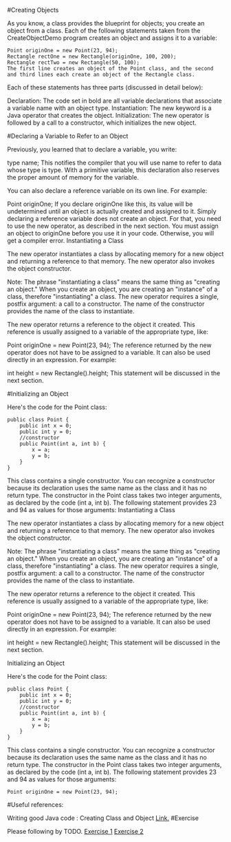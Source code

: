 #Creating Objects

As you know, a class provides the blueprint for objects; you create an object from a class. Each of the following statements taken from the CreateObjectDemo program creates an object and assigns it to a variable:
```
Point originOne = new Point(23, 94);
Rectangle rectOne = new Rectangle(originOne, 100, 200);
Rectangle rectTwo = new Rectangle(50, 100);
The first line creates an object of the Point class, and the second and third lines each create an object of the Rectangle class.
```
Each of these statements has three parts (discussed in detail below):

Declaration: The code set in bold are all variable declarations that associate a variable name with an object type.
Instantiation: The new keyword is a Java operator that creates the object.
Initialization: The new operator is followed by a call to a constructor, which initializes the new object.

#Declaring a Variable to Refer to an Object

Previously, you learned that to declare a variable, you write:

type name;
This notifies the compiler that you will use name to refer to data whose type is type. With a primitive variable, this declaration also reserves the proper amount of memory for the variable.

You can also declare a reference variable on its own line. For example:

Point originOne;
If you declare originOne like this, its value will be undetermined until an object is actually created and assigned to it. Simply declaring a reference variable does not create an object. For that, you need to use the new operator, as described in the next section. You must assign an object to originOne before you use it in your code. Otherwise, you will get a compiler error.
Instantiating a Class

The new operator instantiates a class by allocating memory for a new object and returning a reference to that memory. The new operator also invokes the object constructor.

Note: The phrase "instantiating a class" means the same thing as "creating an object." When you create an object, you are creating an "instance" of a class, therefore "instantiating" a class.
The new operator requires a single, postfix argument: a call to a constructor. The name of the constructor provides the name of the class to instantiate.

The new operator returns a reference to the object it created. This reference is usually assigned to a variable of the appropriate type, like:

Point originOne = new Point(23, 94);
The reference returned by the new operator does not have to be assigned to a variable. It can also be used directly in an expression. For example:

int height = new Rectangle().height;
This statement will be discussed in the next section.

#Initializing an Object

Here's the code for the Point class:
```
public class Point {
    public int x = 0;
    public int y = 0;
    //constructor
    public Point(int a, int b) {
        x = a;
        y = b;
    }
}
```
This class contains a single constructor. You can recognize a constructor because its declaration uses the same name as the class and it has no return type. The constructor in the Point class takes two integer arguments, as declared by the code (int a, int b). The following statement provides 23 and 94 as values for those arguments:
Instantiating a Class

The new operator instantiates a class by allocating memory for a new object and returning a reference to that memory. The new operator also invokes the object constructor.

Note: The phrase "instantiating a class" means the same thing as "creating an object." When you create an object, you are creating an "instance" of a class, therefore "instantiating" a class.
The new operator requires a single, postfix argument: a call to a constructor. The name of the constructor provides the name of the class to instantiate.

The new operator returns a reference to the object it created. This reference is usually assigned to a variable of the appropriate type, like:

Point originOne = new Point(23, 94);
The reference returned by the new operator does not have to be assigned to a variable. It can also be used directly in an expression. For example:

int height = new Rectangle().height;
This statement will be discussed in the next section.

Initializing an Object

Here's the code for the Point class:
```
public class Point {
    public int x = 0;
    public int y = 0;
    //constructor
    public Point(int a, int b) {
        x = a;
        y = b;
    }
}
```
This class contains a single constructor. You can recognize a constructor because its declaration uses the same name as the class and it has no return type. The constructor in the Point class takes two integer arguments, as declared by the code (int a, int b). The following statement provides 23 and 94 as values for those arguments:
```
Point originOne = new Point(23, 94);
```
#Useful references:

Writing good Java code : Creating Class and Object [Link.](https://docs.oracle.com/javase/tutorial/java/javaOO/objectcreation.html)
#Exercise

Please following by TODO.
[Exercise 1](https://github.com/pattan1000/codeguide/blob/master/src/Bicycle.java) 
[Exercise 2](https://github.com/pattan1000/codeguide/blob/master/src/Rectangle.java)
